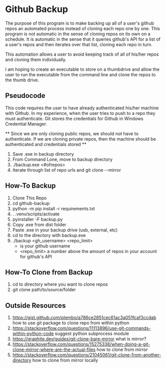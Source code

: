 # Github Backup
The purpose of this program is to make backing up all of a user's github repos an automated process instead of cloning each repo one by one.
This program is not automatic in the sense of cloning repos on its own on a schedule.
It is automatic in the sense that it queries github's API for a list of a user's repos and then iterates over that list, cloning each repo in turn.

This automation allows a user to avoid keeping track of all of his/her repos and cloning them individually.

I am hoping to create an executable to store on a thumbdrive and allow the user to run the executable from the command line and clone the repos to the thumb drive.

## Pseudocode
This code requires the user to have already authenticated his/her machine with Github.
In my experience, when the user tries to push to a repo they must authenticate.  Git stores the credentials for Github in Windows Credential Manager.

** Since we are only cloning public repos, we should not have to authenticate.  If we are cloning private repos, then the machine should be authenticated and credentials stored **

1. Save .exe in backup directory
2. From Command Lone, move to backup directory
3. ./backup.exe <username> <#ofrepos>
4. Iterate through list of repo urls and git clone <url> --mirror

## How-To Backup
1. Clone This Repo
2. cd github-backup
3. python -m pip install -r requirements.txt
4. . .venv/scripts/activate
5. pyinstaller -F backup.py
6. Copy .exe from dist folder
7. Paste .exe in your backup drive (usb, external, etc)
8. cd to the directory with backup.exe
9. ./backup <gh_username> <repo_limit>
    * <username> is your github username
    * <repo_limit> a number above the amount of repos in your account for github's API
  
## How-To Clone from Backup
1. cd to directory where you want to clone repos
2. git clone path/to/source/folder


## Outside Resources
1. https://gist.github.com/plembo/a786ce2851cec61ac3a051fcaf3ccdab
   how to use git package to clone repo from within python
2. https://stackoverflow.com/questions/11113896/use-git-commands-within-python-code
   suggest python subprocess module
3. https://graphite.dev/guides/git-clone-bare-mirror
   what is mirror?  
4. https://stackoverflow.com/questions/15275338/when-doing-a-git-clone-mirror-where-are-the-actual-files
   how to clone from mirror
5. https://stackoverflow.com/questions/21045061/git-clone-from-another-directory
   how to clone from mirror locally

